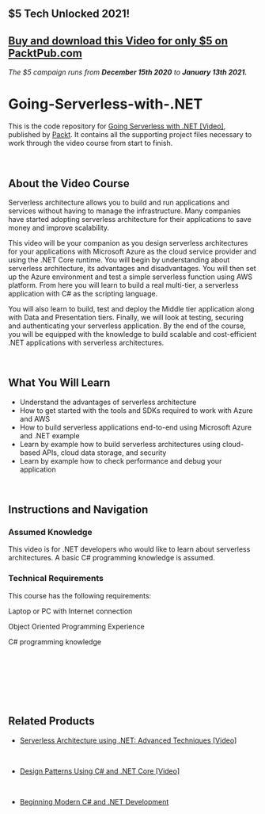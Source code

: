 ## $5 Tech Unlocked 2021!
[Buy and download this Video for only $5 on PacktPub.com](https://www.packtpub.com/product/going-serverless-with-net-video/9781787281295)
-----
*The $5 campaign         runs from __December 15th 2020__ to __January 13th 2021.__*

# Going-Serverless-with-.NET


This is the code repository for [Going Serverless with .NET [Video]](https://prod.packtpub.com/in/application-development/going-serverless-net-video), published by [Packt](https://www.packtpub.com/?utm_source=github). It contains all the supporting project files necessary to work through the video course from start to finish.


 


## About the Video Course

Serverless architecture allows you to build and run applications and services without having to manage the infrastructure. Many companies have started adopting serverless architecture for their applications to save money and improve scalability. 

This video will be your companion as you design serverless architectures for your applications with Microsoft Azure as the cloud service provider and using the .NET Core runtime. You will begin by understanding about serverless architecture, its advantages and disadvantages. You will then set up the Azure environment and test a simple serverless function using AWS platform. From here you will learn to build a real multi-tier, a serverless application with C# as the scripting language. 

You will also learn to build, test and deploy the Middle tier application along with Data and Presentation tiers. Finally, we will look at testing, securing and authenticating your serverless application. 
By the end of the course, you will be equipped with the knowledge to build scalable and cost-efficient .NET applications with serverless architectures.


 


<H2>What You Will Learn</H2>

<DIV class=book-info-will-learn-text>

<UL>

<LI>	Understand the advantages of serverless architecture

<LI>	How to get started with the tools and SDKs required to work with Azure and AWS

<LI>	How to build serverless applications end-to-end using Microsoft Azure and .NET example

<LI>	Learn by example how to build serverless architectures using cloud-based APIs, cloud data 
storage, and security

<LI>	Learn by example how to check performance and debug your application 

</LI></UL></DIV>


 


## Instructions and Navigation

### Assumed Knowledge

This video is for .NET developers who would like to learn about serverless architectures. 
A basic C# programming knowledge is assumed.

### Technical Requirements

This course has the following requirements:<br/>

Laptop or PC with Internet connection <br/>

Object Oriented Programming Experience <br/>

C# programming knowledge <br/> 


 


 


 




## Related Products

* [Serverless Architecture using .NET: Advanced Techniques [Video]](https://prod.packtpub.com/in/application-development/serverless-architecture-using-net-advanced-techniques-video)


 


* [Design Patterns Using C# and .NET Core [Video]](https://prod.packtpub.com/in/application-development/design-patterns-using-c-and-net-core-video)


 


* [Beginning Modern C# and .NET Development](https://prod.packtpub.com/in/application-development/beginning-modern-c-and-net-development)
